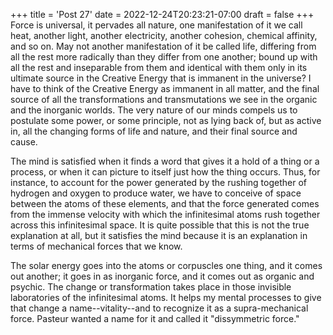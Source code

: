 +++
title = 'Post 27'
date = 2022-12-24T20:23:21-07:00
draft = false
+++
Force is universal, it pervades all nature, one manifestation of it we call heat, another light, another electricity, another cohesion, chemical affinity, and so on. May not another manifestation of it be called life, differing from all the rest more radically than they differ from one another; bound up with all the rest and inseparable from them and identical with them only in its ultimate source in the Creative Energy that is immanent in the universe? I have to think of the Creative Energy as immanent in all matter, and the final source of all the transformations and transmutations we see in the organic and the inorganic worlds. The very nature of our minds compels us to postulate some power, or some principle, not as lying back of, but as active in, all the changing forms of life and nature, and their final source and cause.

The mind is satisfied when it finds a word that gives it a hold of a thing or a process, or when it can picture to itself just how the thing occurs. Thus, for instance, to account for the power generated by the rushing together of hydrogen and oxygen to produce water, we have to conceive of space between the atoms of these elements, and that the force generated comes from the immense velocity with which the infinitesimal atoms rush together across this infinitesimal space. It is quite possible that this is not the true explanation at all, but it satisfies the mind because it is an explanation in terms of mechanical forces that we know.

The solar energy goes into the atoms or corpuscles one thing, and it comes out another; it goes in as inorganic force, and it comes out as organic and psychic. The change or transformation takes place in those invisible laboratories of the infinitesimal atoms. It helps my mental processes to give that change a name--vitality--and to recognize it as a supra-mechanical force. Pasteur wanted a name for it and called it "dissymmetric force."
